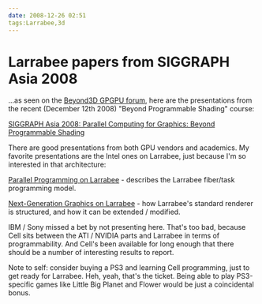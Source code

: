 ```yaml
---
date: 2008-12-26 02:51
tags:Larrabee,3d
---
```


# Larrabee papers from SIGGRAPH Asia 2008

...as seen on the [Beyond3D GPGPU
forum](http://forum.beyond3d.com/showthread.php?p=1251413#post1251413), here
are the presentations from the recent (December 12th 2008) "Beyond
Programmable Shading" course:

[SIGGRAPH Asia 2008: Parallel Computing for Graphics: Beyond Programmable Shading](http://sa08.idav.ucdavis.edu/)

There
are good presentations from both GPU vendors and academics. My favorite
presentations are the Intel ones on Larrabee, just because I'm so interested
in that architecture:

[Parallel Programming on Larrabee](http://sa08.idav.ucdavis.edu/foley-programming-larrabee.pdf) \-
describes the Larrabee fiber/task programming model.

[Next-Generation Graphics on Larrabee](http://sa08.idav.ucdavis.edu/foley-nextgen.pdf)
\- how Larrabee's
standard renderer is structured, and how it can be extended / modified.

IBM / Sony missed a bet by not presenting here. That's too bad, because Cell sits
between the ATI / NVIDIA parts and Larrabee in terms of programmability. And
Cell's been available for long enough that there should be a number of
interesting results to report.

Note to self: consider buying a PS3 and
learning Cell programming, just to get ready for Larrabee. Heh, yeah, that's
the ticket. Being able to play PS3-specific games like Little Big Planet and
Flower would be just a coincidental bonus.
